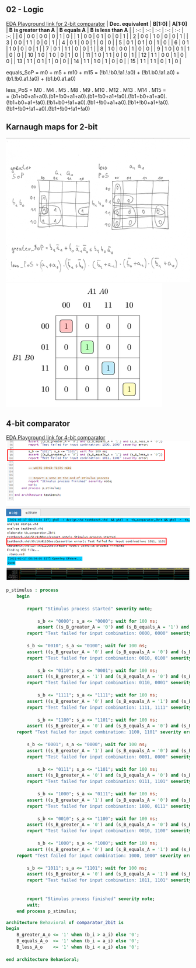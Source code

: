 
## 02 - Logic
[EDA Playground link for 2-bit comparator](https://www.edaplayground.com/x/ghNq)
| **Dec. equivalent** | **B[1:0]** | **A[1:0]** | **B is greater than A** | **B equals A** | **B is less than A** |
| :-: | :-: | :-: | :-: | :-: | :-: |
| 0 | 0 0 | 0 0 | 0 | 1 | 0 |
| 1 | 0 0 | 0 1 | 0 | 0 | 1 |
| 2 | 0 0 | 1 0 | 0 | 0 | 1 |
| 3 | 0 0 | 1 1 | 0 | 0 | 1 |
| 4 | 0 1 | 0 0 | 1 | 0 | 0 |
| 5 | 0 1 | 0 1 | 0 | 1 | 0 |
| 6 | 0 1 | 1 0 | 0 | 0 | 1 |
| 7 | 0 1 | 1 1 | 0 | 0 | 1 |
| 8 | 1 0 | 0 0 | 1 | 0 | 0 |
| 9 | 1 0 | 0 1 | 1 | 0 | 0 |
| 10 | 1 0 | 1 0 | 0 | 1 | 0 |
| 11 | 1 0 | 1 1 | 0 | 0 | 1 |
| 12 | 1 1 | 0 0 | 1 | 0 | 0 |
| 13 | 1 1 | 0 1 | 1 | 0 | 0 |
| 14 | 1 1 | 1 0 | 1 | 0 | 0 |
| 15 | 1 1 | 1 1 | 0 | 1 | 0 |

equals_SoP = m0 + m5 + m10 + m15 = (!b1.!b0.!a1.!a0) + (!b1.b0.!a1.a0) + (b1.!b0.a1.!a0) + (b1.b0.a1.a0)

less_PoS = 	M0 . 	       M4 . 	      M5 . 	      M8 .	     M9 . 	     M10 . 	     M12 .	     M13 . 	       M14 . 		M15 = </br>
	 = (b1+b0+a1+a0).(b1+!b0+a1+a0).(b1+!b0+a1+!a0).(!b1+b0+a1+a0).(!b1+b0+a1+!a0).(!b1+b0+!a1+a0).(!b1+!b0+a1+a0).(!b1+!b0+a1+!a0).(!b1+!b0+!a1+a0).(!b1+!b0+!a1+!a0)

## Karnaugh maps for 2-bit
![Karnaugh map for 2-bit](images/kmap.jpg)
![Karnaugh map for 2-bit](images/kmap_02.png)
 </br>

## 4-bit comparator
[EDA Playground link for 4-bit comparator](https://www.edaplayground.com/x/m8kn) </br>
![Karnaugh map for 2-bit](images/output_console_error.png) </br>
![Simulation with 11 examples](images/sim_10_examples_4bit.png) </br>

```vhdl
p_stimulus : process
    begin
        
        report "Stimulus process started" severity note;
        
        	s_b <= "0000"; s_a <= "0000"; wait for 100 ns;   
        	assert ((s_B_greater_A = '0') and (s_B_equals_A = '1') and (s_B_less_A = '0'))              
        report "Test failed for input combination: 0000, 0000" severity error;
        
		s_b <= "0010"; s_a <= "0100"; wait for 100 ns;
		assert ((s_B_greater_A = '0') and (s_B_equals_A = '0') and (s_B_less_A = '1'))
        report "Test failed for input combination: 0010, 0100" severity error;
        
	    	s_b <= "0110"; s_a <= "0001"; wait for 100 ns;
		assert ((s_B_greater_A = '1') and (s_B_equals_A = '0') and (s_B_less_A = '0'))
        report "Test failed for input combination: 0110, 0001" severity error;
        
        	s_b <= "1111"; s_a <= "1111"; wait for 100 ns;
		assert ((s_B_greater_A = '0') and (s_B_equals_A = '1') and (s_B_less_A = '0'))
        report "Test failed for input combination: 1111, 1111" severity error;
        
        	s_b <= "1100"; s_a <= "1101"; wait for 100 ns;
		assert ((s_B_greater_A = '0') and (s_B_equals_A = '0') and (s_B_less_A = '1'))
	report "Test failed for input combination: 1100, 1101" severity error;
        
		s_b <= "0001"; s_a <= "0000"; wait for 100 ns;
		assert ((s_B_greater_A = '1') and (s_B_equals_A = '0') and (s_B_less_A = '0'))
        report "Test failed for input combination: 0001, 0000" severity error;
        
        	s_b <= "0111"; s_a <= "1101"; wait for 100 ns;
		assert ((s_B_greater_A = '0') and (s_B_equals_A = '0') and (s_B_less_A = '1'))
        report "Test failed for input combination: 0111, 1101" severity error;
        
	    	s_b <= "1000"; s_a <= "0111"; wait for 100 ns;
		assert ((s_B_greater_A = '1') and (s_B_equals_A = '0') and (s_B_less_A = '0'))
        report "Test failed for input combination: 1000, 0111" severity error;
        
        	s_b <= "0010"; s_a <= "1100"; wait for 100 ns;
		assert ((s_B_greater_A = '0') and (s_B_equals_A = '0') and (s_B_less_A = '1'))
        report "Test failed for input combination: 0010, 1100" severity error;
        
        	s_b <= "1000"; s_a <= "1000"; wait for 100 ns;
		assert ((s_B_greater_A = '0') and (s_B_equals_A = '1') and (s_B_less_A = '0'))
	report "Test failed for input combination: 1000, 1000" severity error;
        
		s_b <= "1011"; s_a <= "1101"; wait for 100 ns;
		assert ((s_B_greater_A = '0') and (s_B_equals_A = '1') and (s_B_less_A = '0'))
        report "Test failed for input combination: 1011, 1101" severity error;
        
                      
        report "Stimulus process finished" severity note;
        wait;
    end process p_stimulus;
```

```vhdl
architecture Behavioral of comparator_2bit is
begin
    B_greater_A_o <= '1' when (b_i > a_i) else '0';
	B_equals_A_o  <= '1' when (b_i = a_i) else '0';
	B_less_A_o    <= '1' when (b_i < a_i) else '0';

end architecture Behavioral;
```
	   